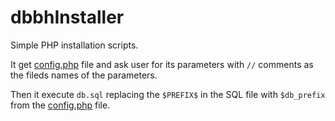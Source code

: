 # dbbhInstaller
Simple PHP installation scripts.

It get [config.php](config.php) file and ask user for its parameters with `//` comments as the fileds names of the parameters.

Then it execute `db.sql` replacing the `$PREFIX$` in the SQL file with `$db_prefix` from the [config.php](config.php) file.
